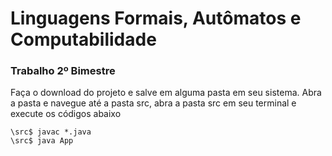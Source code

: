 # Linguagens Formais, Autômatos e Computabilidade
### Trabalho 2º Bimestre

Faça o download do projeto e salve em alguma pasta em seu sistema. Abra a pasta e navegue até a pasta src, abra a pasta src em seu terminal e execute os códigos abaixo
```console
\src$ javac *.java
\src$ java App
```
